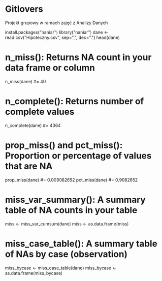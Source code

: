 # Gitlovers
Projekt grupowy w ramach zajęć z Analizy Danych

install.packages("naniar")
library("naniar")
dane <- read.csv("Hipoteczny.csv", sep=",", dec=".")
head(dane)

# n_miss(): Returns NA count in your data frame or column
n_miss(dane)
  #= 40
# n_complete(): Returns number of complete values
n_complete(dane)
  #= 4364
# prop_miss() and pct_miss(): Proportion or percentage of values that are NA
prop_miss(dane)
  #= 0.009082652
pct_miss(dane)
  #= 0.9082652
# miss_var_summary(): A summary table of NA counts in your table
miss <- miss_var_cumsum(dane) 
miss <- as.data.frame(miss)
# miss_case_table(): A summary table of NAs by case (observation)
miss_bycase <- miss_case_table(dane)
miss_bycase <- as.data.frame(miss_bycase)

